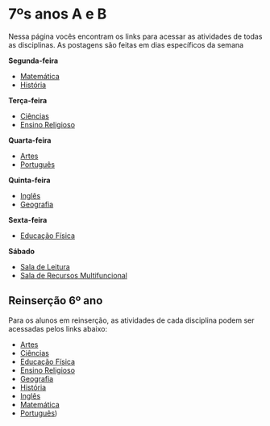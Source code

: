 # 7ºs anos A e B
Nessa página vocês encontram os links para acessar as atividades de todas as disciplinas. As postagens são feitas em dias específicos da semana

**Segunda-feira**

- [Matemática](https://padlet.com/mkmdeoliveira/u235qg2c11gdqk66)
- [História](https://padlet.com/daianycrdemedeiros/7AnoHistoria)

**Terça-feira**

- [Ciências](https://padlet.com/fredericohorie/bjwr00kzhcsew307)
- [Ensino Religioso](https://padlet.com/melquiadessupervisorpibid/8x7txlqtg623eadt)

**Quarta-feira**

- [Artes](https://padlet.com/edbergon/qzdhzaau29t7zb8)
- [Português](https://padlet.com/fredericohorie/zopskyd1jgmi032v)

**Quinta-feira**

- [Inglês](https://padlet.com/leodobrasilprof/ekako0hspky3v6nb)
- [Geografia](https://padlet.com/HudsonEmanoel/7anogeo)

**Sexta-feira**

- [Educação Física](https://padlet.com/maxcaio1/r3fs9quli9nijeym)

**Sábado**

- [Sala de Leitura](https://padlet.com/fredericohorie/Leitura7ano)
- [Sala  de Recursos Multifuncional](https://padlet.com/fredericohorie/swxwpjj8uu9nzgyz)

## Reinserção 6º ano

Para os alunos em reinserção, as atividades de cada disciplina podem ser acessadas pelos links abaixo:

- [Artes](https://padlet.com/fredericohorie/2gstwa1bv3jrmpxe)
- [Ciências](https://padlet.com/fredericohorie/z8nc4as0gkkkqgue)
- [Educação Física](https://padlet.com/fredericohorie/kvv1a2hof6e7t1cx)
- [Ensino Religioso](https://padlet.com/fredericohorie/t6hdhgwz5kh3bmfi)
- [Geografia](https://padlet.com/fredericohorie/reinsercao6anogeo)
- [História](https://padlet.com/fredericohorie/hfhk3jzsvy1tnlox)
- [Inglês](https://padlet.com/fredericohorie/8zr9afz2owxxsdnt)
- [Matemática](https://padlet.com/fredericohorie/23hfazf6rte146cd)
- [Português](https://padlet.com/fredericohorie/ua1b8ht90z702i38))

